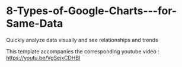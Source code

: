 # 8-Types-of-Google-Charts---for-Same-Data
Quickly analyze data visually and see relationships and trends

This template accompanies the corresponding youtube video : https://youtu.be/VgSejxCDHBI



